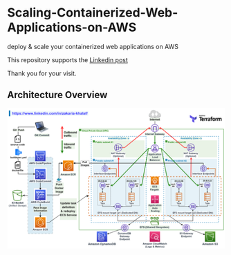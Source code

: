 # Scaling-Containerized-Web-Applications-on-AWS

deploy & scale your containerized web applications on AWS

This repository supports the [Linkedin post](https://www.linkedin.com/in/zakaria-khalaf/)

Thank you for your visit.

## Architecture Overview
![alt text](https://github.com/ZakariaKhalaf/Scaling-Containerized-Web-Applications-on-AWS/blob/main/images/Scaling-Containerized-Web-Applications-on-AWS.png?raw=true)
